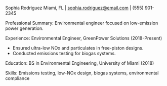 Sophia Rodriguez
Miami, FL | sophia.rodriguez@email.com | (555) 901-2345

Professional Summary:
Environmental engineer focused on low-emission power generation.

Experience:
Environmental Engineer, GreenPower Solutions (2018-Present)
- Ensured ultra-low NOx and particulates in free-piston designs.
- Conducted emissions testing for biogas systems.

Education:
BS in Environmental Engineering, University of Miami (2018)

Skills:
Emissions testing, low-NOx design, biogas systems, environmental compliance